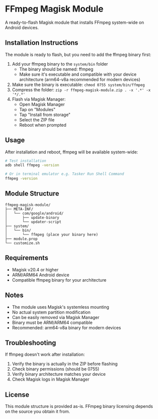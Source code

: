 # FFmpeg Magisk Module

A ready-to-flash Magisk module that installs FFmpeg system-wide on Android devices.

## Installation Instructions

The module is ready to flash, but you need to add the ffmpeg binary first:

1. Add your ffmpeg binary to the `system/bin` folder
    - The binary should be named: ffmpeg
    - Make sure it's executable and compatible with your device architecture (arm64-v8a recommended for modern devices)
2. Make sure the binary is executable: `chmod 0755 system/bin/ffmpeg`
3. Compress the folder: `zip -r ffmpeg-magisk-module.zip . -x '.*' -x '*/.*'`
4. Flash via Magisk Manager:
   - Open Magisk Manager
   - Tap on "Modules"
   - Tap "Install from storage"
   - Select the ZIP file
   - Reboot when prompted

## Usage

After installation and reboot, ffmpeg will be available system-wide:

```bash
# Test installation
adb shell ffmpeg -version

# Or in terminal emulator e.g. Tasker Run Shell Command
ffmpeg -version
```

## Module Structure

```
ffmpeg-magisk-module/
├── META-INF/
│   └── com/google/android/
│       ├── update-binary
│       └── updater-script
├── system/
│   └── bin/
│       └── ffmpeg (place your binary here)
├── module.prop
└── customize.sh
```

## Requirements

- Magisk v20.4 or higher
- ARM/ARM64 Android device
- Compatible ffmpeg binary for your architecture

## Notes

- The module uses Magisk's systemless mounting
- No actual system partition modification
- Can be easily removed via Magisk Manager
- Binary must be ARM/ARM64 compatible
- Recommended: arm64-v8a binary for modern devices

## Troubleshooting

If ffmpeg doesn't work after installation:
1. Verify the binary is actually in the ZIP before flashing
2. Check binary permissions (should be 0755)
3. Verify binary architecture matches your device
4. Check Magisk logs in Magisk Manager

## License

This module structure is provided as-is. FFmpeg binary licensing depends on the source you obtain it from.
